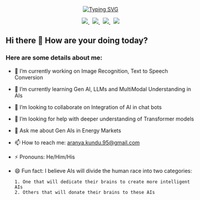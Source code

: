<p align = "center">
<a href="https://git.io/typing-svg"><img src="https://readme-typing-svg.demolab.com?font=Comic+Sans+MS&size=24&duration=3000&pause=200&color=9231F7&center=true&multiline=true&width=1200&height=100&lines=Data+Scientist+%7C+Machine+Learning+Engineer;Large+Language+Models+%26+Gen+AI+Enthusiast+;MS+in+Business+Analytics+%7C+University+of+Notre+Dame" alt="Typing SVG" /></a>
</p>
<p align="center">
    <a href="https://aranyakundu.github.io/aranyakundu">
        <img src="https://img.shields.io/badge/Portfolio-Aranya-blue">
    </a>&nbsp;
    <a href="#">
        <img src="https://img.shields.io/badge/PDF-CV-orange?style=flat-square&logo=adobe">
    </a>&nbsp;
    <a href="https://linkedin.com/in/aranya-kundu">
        <img src="https://img.shields.io/badge/Linkedin-blue?style=flat-square&logo=linkedin">
    </a>&nbsp;
    <a href="mailto:aranya.kundu.95@gmail.com">
        <img src="https://img.shields.io/badge/-Email-red?style=flat-square&logo=gmail&logoColor=goldenrod">
    </a>
<!-- <a href='https://scholar.google.com/citations?user=b___QQ8AAAAJ&hl=en&authuser=1&oi=sra' target="_blank">
    <img alt='GoogleScholar' src='https://img.shields.io/badge/Scholar-100000?style=flat&logo=GoogleScholar&logoColor=white&&color=0181FF'>
</a>
<a href="https://pypi.org/user/drkostas/">
    <img src="https://img.shields.io/badge/PyPi-drkostas-blue?style=flat-square&logo=pypi&logoColor=white">
</a> -->
</p>

## Hi there 👋 How are your doing today?

### Here are some details about me:
- 🔭 I’m currently working on Image Recognition, Text to Speech Conversion 
- 🌱 I’m currently learning Gen AI, LLMs and MultiModal Understanding in AIs
- 👯 I’m looking to collaborate on Integration of AI in chat bots
- 🤔 I’m looking for help with deeper understanding of Transformer models
- 💬 Ask me about Gen AIs in Energy Markets
- 📫 How to reach me: aranya.kundu.95@gmail.com
- ⚡ Pronouns: He/Him/His
- 😄 Fun fact: I believe AIs will divide the human race into two categories:

      1. One that will dedicate their brains to create more intelligent AIs
      2. Others that will donate their brains to these AIs
